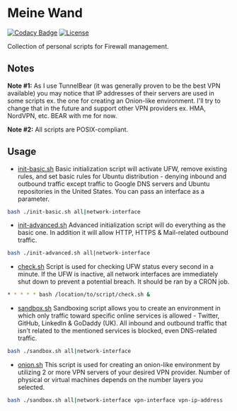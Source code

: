 # Meine Wand

[![Codacy Badge](https://api.codacy.com/project/badge/Grade/b33d8a0308ee4f15b187a06c614cbd82)](https://www.codacy.com/app/jocic/BASH.MeineWand?utm_source=github.com&amp;utm_medium=referral&amp;utm_content=jocic/BASH.MeineWand&amp;utm_campaign=Badge_Grade) [![License](https://poser.pugx.org/jocic/google-authenticator/license)](https://packagist.org/packages/jocic/google-authenticator)

Collection of personal scripts for Firewall management.

## Notes

**Note #1:** As I use TunnelBear (it was generally proven to be the best VPN available) you may notice that IP addresses of their servers are used in some scripts ex. the one for creating an Onion-like environment. I'll try to change that in the future and support other VPN providers ex. HMA, NordVPN, etc. BEAR with me for now.

**Note #2:** All scripts are POSIX-compliant.

## Usage

*   [init-basic.sh](src/init-basic.sh) Basic initialization script will activate UFW, remove existing rules, and set basic rules for Ubuntu distribution - denying inbound and outbound traffic except traffic to Google DNS servers and Ubuntu repositories in the United States. You can pass an interface as a parameter.

```bash
bash ./init-basic.sh all|network-interface
```

*   [init-advanced.sh](src/init-advanced.sh) Advanced initialization script will do everything as the basic one. In addition it will allow HTTP, HTTPS & Mail-related outbound traffic.

```bash
bash ./init-advanced.sh all|network-interface
```

*   [check.sh](src/check.sh) Script is used for checking UFW status every second in a minute. If the UFW is inactive, all network interfaces are immediately shut down to prevent a potential breach. It should be ran by a CRON job.

```bash
* * * * * bash /location/to/script/check.sh &
```

*   [sandbox.sh](src/sandbox.sh) Sandboxing script allows you to create an environment in which only traffic toward specific online services is allowed - Twitter, GitHub, LinkedIn & GoDaddy (UK). All inbound and outbound traffic that isn't related to the mentioned services is blocked, even DNS-related traffic.

```bash
bash ./sandbox.sh all|network-interface
```

*   [onion.sh](src/onion.sh) This script is used for creating an onion-like environment by utilizing 2 or more VPN servers of your desired VPN provider. Number of physical or virtual machines depends on the number layers you selected.

```bash
bash ./sandbox.sh all|network-interface vpn-interface vpn-ip-address
```